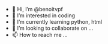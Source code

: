- 👋 Hi, I’m @benoitvpf
- 👀 I’m interested in coding
- 🌱 I’m currently learning python, html
- 💞️ I’m looking to collaborate on ...
- 📫 How to reach me ...

<!---
benoitvpf/benoitvpf is a ✨ special ✨ repository because its `README.md` (this file) appears on your GitHub profile.
You can click the Preview link to take a look at your changes.
--->
